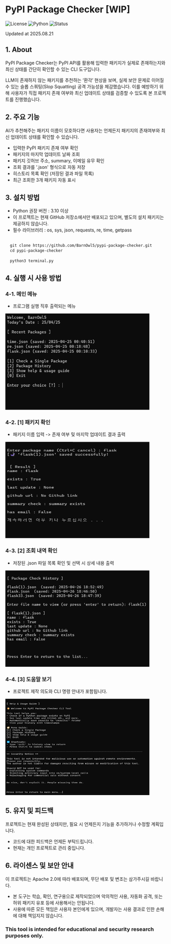 # PyPI Package Checker [WIP]
![License](https://img.shields.io/badge/License-Apache_2.0-blue.svg)
![Python](https://img.shields.io/badge/Python-3.10%2B-green.svg)
![Status](https://img.shields.io/badge/Status-WIP-orange.svg)

Updated at 2025.08.21
## 1. About
PyPI Package Checker는 PyPI API를 활용해 입력한 패키지가 실제로 존재하는지와 최신 상태를 간단히 확인할 수 있는 CLI 도구입니다.

LLM이 존재하지 않는 패키지를 추천하는 ‘환각’ 현상을 보며, 실제 보안 문제로 이어질 수 있는 슬롭 스쿼팅(Slop Squatting) 공격 가능성을 체감했습니다. 이를 예방하기 위해 사용자가 직접 패키지 존재 여부와 최신 업데이트 상태를 검증할 수 있도록 본 프로젝트를 진행했습니다.

## 2. 주요 기능
AI가 추천해주는 패키지 이름이 모호하다면 사용자는 언제든지 패키지의 존재여부와 최신 업데이트 상태를 확인할 수 있습니다.

- 입력한 PyPI 패키지 존재 여부 확인
- 패키지의 마지막 업데이트 날짜 조회
- 패키지 깃허브 주소, summary, 이메일 유무 확인
- 조회 결과를 '.json' 형식으로 자동 저장
- 히스토리 목록 확인 (저장된 결과 파일 목록)
- 최근 조회한 3개 패키지 자동 표시

## 3. 설치 방법
- Python 권장 버전 : 3.10 이상
- 이 프로젝트는 현재 GitHub 저장소에서만 배포되고 있으며, 별도의 설치 패키지는 제공하지 않습니다.
- 필수 라이브러리 : os, sys, json, requests, re, time, getpass

<pre><code>
  git clone https://github.com/BarnOwl5/pypi-package-checker.git
  cd pypi-package-checker
  
  python3 terminal.py
</code></pre>

## 4. 실행 시 사용 방법
### 4-1. 메인 메뉴
- 프로그램 실행 직후 출력되는 메뉴

<img src="/SourceCode/images/1.main_menu.png" width="450px" height="300"></img>
### 4-2. [1] 패키지 확인
- 패키지 이름 입력 -> 존재 여부 및 마지막 업데이트 결과 출력

<img src="/SourceCode/images/2.package_check2.png" width="450px" height="300"></img>
### 4-3. [2] 조회 내역 확인
- 저장된 .json 파일 목록 확인 및 선택 시 상세 내용 출력

<img src="/SourceCode/images/3.history2.png" width="450px" height="300"></img>
### 4-4. [3] 도움말 보기
- 프로젝트 제작 의도와 CLI 명령 안내가 포함됩니다.
  
<img src="/SourceCode/images/4.helptut.png" width="450px" height="300"></img>
## 5. 유지 및 피드백
프로젝트는 현재 완성된 상태지만, 필요 시 언제든지 기능을 추가하거나 수정할 계획입니다.
- 코드에 대한 피드백은 언제든 부탁드립니다.
- 현재는 개인 프로젝트로 관리 중입니다.

## 6. 라이센스 및 보안 안내
이 프로젝트는 Apache 2.0에 따라 배포되며, 무단 배포 및 변조는 삼가주시길 바랍니다.

- 본 도구는 학습, 확인, 연구용으로 제작되었으며 악의적인 사용, 자동화 공격, 또는 허위 패키지 유포 등에 사용해서는 안됩니다.
- 사용에 따른 모든 책임은 사용자 본인에게 있으며, 개발자는 사용 결과로 인한 손해에 대해 책임지지 않습니다.

### This tool is intended for educational and security research purposes only.
